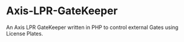 # Axis-LPR-GateKeeper
An Axis LPR GateKeeper written in PHP to control external Gates using License Plates.

